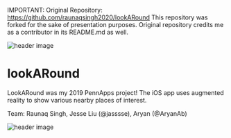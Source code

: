 IMPORTANT: Original Repository: https://github.com/raunaqsingh2020/lookARound
This repository was forked for the sake of presentation purposes. Original repository credits me as a contributor in its README.md as well.

![header image](https://raw.githubusercontent.com/raunaqsingh2020/lookARound/master/banner.png)

# lookARound
LookARound was my 2019 PennApps project! The iOS app uses augmented reality to show various nearby places of interest.

Team: Raunaq Singh, Jesse Liu (@jasssse), Aryan (@AryanAb)

![header image](https://raw.githubusercontent.com/raunaqsingh2020/lookARound/master/Screen%20Shot%202019-09-16%20at%2010.56.36%20PM.png)
